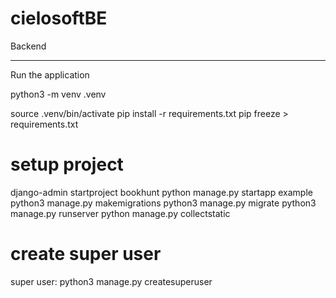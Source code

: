 # cielosoftBE
Backend

**********************
Run the application

python3 -m venv .venv

source .venv/bin/activate
pip install -r requirements.txt
pip freeze > requirements.txt

# setup project
django-admin startproject bookhunt
python manage.py startapp example
python3 manage.py makemigrations
python3 manage.py migrate 
python3 manage.py runserver
python manage.py collectstatic

# create super user
super user: python3 manage.py createsuperuser
